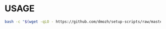 # USAGE

```bash
bash -c "$(wget -qLO - https://github.com/dmozh/setup-scripts/raw/master/setup_speed_test.sh)"
```
